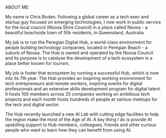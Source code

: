 ABOUT ME:

My name is Chris Boden. Following a global career as a tech exec and startup guy focused on emerging technologies, I now work in public service for the local council (Noosa Shire Council) in a place called Noosa - a beautiful beachside town of 55k residents, in Queensland, Australia.

My job is to run the Peregian Digital Hub, a world-class environment for people building technology companies, located in Peregian Beach - a suburb of Noosa. The Hub is owned and operated by the Noosa Council and its purpose is to catalyse the development of a tech ecosystem in a place better known for tourism.

My job is foster that ecosystem by running a successful Hub, which is now into its 7th year. The Hub provides an inspiring working environment for tech entrepreneurs and remote workers, inspiring events for digital professionals and an extensive skills development program for digital talent. It hosts 100 members across 25 companies working on ambitious tech projects and each month hosts hundreds of people at various meetups for the tech and digital sector.

The Hub recently launched a new AI Lab with cutting edge facilities to help the region make the most of the Age of AI. A key thing I do is provide AI upskilling support to Hub members, colleagues, friends and other curious people who want to learn how they can benefit from using AI.

